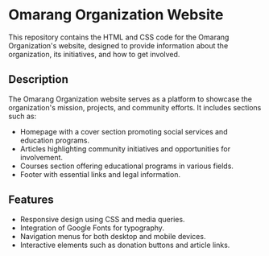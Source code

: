 # Omarang Organization Website

This repository contains the HTML and CSS code for the Omarang Organization's website, designed to provide information about the organization, its initiatives, and how to get involved.

## Description

The Omarang Organization website serves as a platform to showcase the organization's mission, projects, and community efforts. It includes sections such as:
- Homepage with a cover section promoting social services and education programs.
- Articles highlighting community initiatives and opportunities for involvement.
- Courses section offering educational programs in various fields.
- Footer with essential links and legal information.

## Features

- Responsive design using CSS and media queries.
- Integration of Google Fonts for typography.
- Navigation menus for both desktop and mobile devices.
- Interactive elements such as donation buttons and article links.
